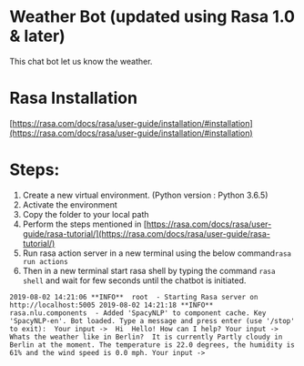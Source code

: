 # Weather Bot (updated using Rasa 1.0 & later)

This chat bot let us know the weather.

# Rasa Installation
[https://rasa.com/docs/rasa/user-guide/installation/#installation](https://rasa.com/docs/rasa/user-guide/installation/#installation)

# Steps:
1. Create a new virtual environment. (Python version : Python 3.6.5)
2. Activate the environment
3. Copy the folder to your local path
4. Perform the steps mentioned in [https://rasa.com/docs/rasa/user-guide/rasa-tutorial/](https://rasa.com/docs/rasa/user-guide/rasa-tutorial/)
5. Run rasa action server in a new terminal using the below command`rasa run actions`
6. Then in a new terminal start rasa shell by typing the command `rasa shell` and wait for few seconds until the chatbot is initiated.

`2019-08-02 14:21:06 **INFO**  root  - Starting Rasa server on http://localhost:5005
2019-08-02 14:21:18 **INFO**  rasa.nlu.components  - Added 'SpacyNLP' to component cache. Key 'SpacyNLP-en'.
Bot loaded. Type a message and press enter (use '/stop' to exit): 
Your input ->  Hi 
Hello! How can I help?
Your input ->  Whats the weather like in Berlin? 
It is currently Partly cloudy in Berlin at the moment. The temperature is 22.0 degrees, the humidity is 61% and the wind speed is 0.0 mph.
Your input ->`
